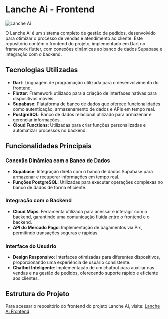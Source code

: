 # Lanche Ai - Frontend

![Lanche Ai](logo.png)

O Lanche Ai é um sistema completo de gestão de pedidos, desenvolvido para otimizar o processo de vendas e atendimento ao cliente. Este repositório contém o frontend do projeto, implementado em Dart no framework flutter, com conexões dinâmicas ao banco de dados Supabase e integração com o backend.

## Tecnologias Utilizadas

- **Dart**: Linguagem de programação utilizada para o desenvolvimento do frontend.
- **Flutter**: Framework utilizado para a criação de interfaces nativas para dispositivos móveis.
- **Supabase**: Plataforma de banco de dados que oferece funcionalidades como autenticação, armazenamento de dados e APIs em tempo real.
- **PostgreSQL**: Banco de dados relacional utilizado para armazenar e gerenciar informações.
- **Cloud Functions**: Utilizadas para criar funções personalizadas e automatizar processos no backend.

## Funcionalidades Principais

### Conexão Dinâmica com o Banco de Dados

- **Supabase**: Integração direta com o banco de dados Supabase para armazenar e recuperar informações em tempo real.
- **Funções PostgreSQL**: Utilizadas para executar operações complexas no banco de dados de forma eficiente.

### Integração com o Backend

- **Cloud Maps**: Ferramenta utilizada para acessar e interagir com o backend, garantindo uma comunicação fluida entre o frontend e o backend.
- **API do Mercado Pago**: Implementação de pagamentos via Pix, permitindo transações seguras e rápidas.

### Interface do Usuário

- **Design Responsivo**: Interfaces otimizadas para diferentes dispositivos, proporcionando uma experiência de usuário consistente.
- **Chatbot Inteligente**: Implementação de um chatbot para auxiliar nas vendas e na gestão de pedidos, oferecendo suporte rápido e eficiente aos clientes.

## Estrutura do Projeto


Para acessar o repositório do frontend do projeto Lanche Ai, visite: [Lanche Ai Frontend](https://github.com/criptenor/Lanche-Ai-backend.git)

